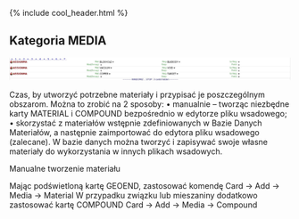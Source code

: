 {% include cool_header.html %}

## Kategoria **MEDIA**

[!["Media"](Images/media.png)](Images/media.png)

Czas, by utworzyć potrzebne materiały i przypisać je poszczególnym obszarom.
Można to zrobić na 2 sposoby:
•	manualnie – tworząc niezbędne karty MATERIAL i COMPOUND bezpośrednio w edytorze pliku wsadowego;
•	skorzystać z materiałów wstępnie zdefiniowanych w Bazie Danych Materiałów, a następnie zaimportować do edytora pliku wsadowego (zalecane). W bazie danych można tworzyć i zapisywać swoje własne materiały do wykorzystania w innych plikach wsadowych.

Manualne tworzenie materiału

Mając podświetloną kartę GEOEND, zastosować komendę
Card → Add → Media → Material
W przypadku związku lub mieszaniny dodatkowo zastosować kartę COMPOUND
Card → Add → Media → Compound
